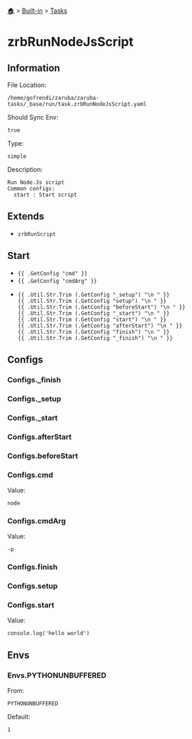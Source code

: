 <!--startTocHeader-->
[🏠](../../README.md) > [Built-in](../README.md) > [Tasks](README.md)
# zrbRunNodeJsScript
<!--endTocHeader-->


## Information

File Location:

    /home/gofrendi/zaruba/zaruba-tasks/_base/run/task.zrbRunNodeJsScript.yaml

Should Sync Env:

    true

Type:

    simple

Description:

    Run Node.Js script
    Common configs:
      start : Start script



## Extends

- `zrbRunScript`


## Start

- `{{ .GetConfig "cmd" }}`
- `{{ .GetConfig "cmdArg" }}`
-
    ```
    {{ .Util.Str.Trim (.GetConfig "_setup") "\n " }}
    {{ .Util.Str.Trim (.GetConfig "setup") "\n " }}
    {{ .Util.Str.Trim (.GetConfig "beforeStart") "\n " }}
    {{ .Util.Str.Trim (.GetConfig "_start") "\n " }}
    {{ .Util.Str.Trim (.GetConfig "start") "\n " }}
    {{ .Util.Str.Trim (.GetConfig "afterStart") "\n " }}
    {{ .Util.Str.Trim (.GetConfig "finish") "\n " }}
    {{ .Util.Str.Trim (.GetConfig "_finish") "\n " }}

    ```


## Configs


### Configs._finish


### Configs._setup


### Configs._start


### Configs.afterStart


### Configs.beforeStart


### Configs.cmd

Value:

    node


### Configs.cmdArg

Value:

    -p


### Configs.finish


### Configs.setup


### Configs.start

Value:

    console.log('hello world')


## Envs


### Envs.PYTHONUNBUFFERED

From:

    PYTHONUNBUFFERED

Default:

    1



<!--startTocSubtopic-->

<!--endTocSubtopic-->